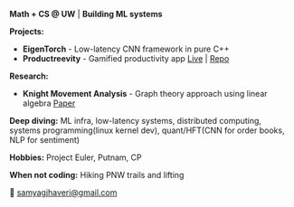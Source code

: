 **Math + CS @ UW** | **Building ML systems**

**Projects:**
- **EigenTorch** - Low-latency CNN framework in pure C++
- **Productreevity** - Gamified productivity app [Live](https://productreevity.vercel.app/) | [Repo](https://github.com/SamyagJ/Productreevity)

**Research:**
- **Knight Movement Analysis** - Graph theory approach using linear algebra [Paper](https://github.com/SamyagJ/ResearchPapers/blob/main/Linear%20Algebra%20Paper.pdf)

**Deep diving:** ML infra, low-latency systems, distributed computing, systems programming(linux kernel dev), quant/HFT(CNN for order books, NLP for sentiment)

**Hobbies:** Project Euler, Putnam, CP

**When not coding:** Hiking PNW trails and lifting

📧 samyagjhaveri@gmail.com
